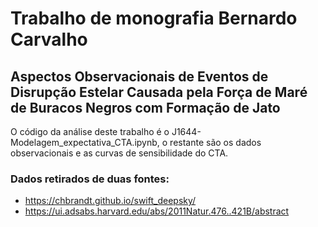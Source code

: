 # Trabalho de monografia Bernardo Carvalho
## Aspectos Observacionais de Eventos de Disrupção Estelar Causada pela Força de Maré de Buracos Negros com Formação de Jato
 O código da análise deste trabalho é o J1644-Modelagem_expectativa_CTA.ipynb, o restante são os dados observacionais e as curvas
 de sensibilidade do CTA.
 
 
 ### Dados retirados de duas fontes:
 - https://chbrandt.github.io/swift_deepsky/
 - https://ui.adsabs.harvard.edu/abs/2011Natur.476..421B/abstract
